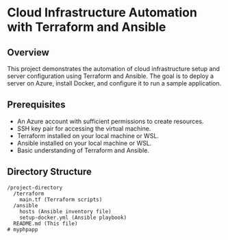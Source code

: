 # Cloud Infrastructure Automation with Terraform and Ansible

## Overview
This project demonstrates the automation of cloud infrastructure setup and server configuration using Terraform and Ansible. The goal is to deploy a server on Azure, install Docker, and configure it to run a sample application.

## Prerequisites
- An Azure account with sufficient permissions to create resources.
- SSH key pair for accessing the virtual machine.
- Terraform installed on your local machine or WSL.
- Ansible installed on your local machine or WSL.
- Basic understanding of Terraform and Ansible.

## Directory Structure
```plaintext
/project-directory
  /terraform
    main.tf (Terraform scripts)
  /ansible
    hosts (Ansible inventory file)
    setup-docker.yml (Ansible playbook)
  README.md (This file)
# myphpapp
